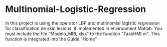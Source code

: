# Multinomial-Logistic-Regression
In this project is using the operator LBP and multinomial logistic regression for classification de skin lesions. it implemented in environment Matlab.
You must include the file "Modelo_MRL.xlsx" to the function "TaskHMI.m". This function is integrated into the Guide "Home"
